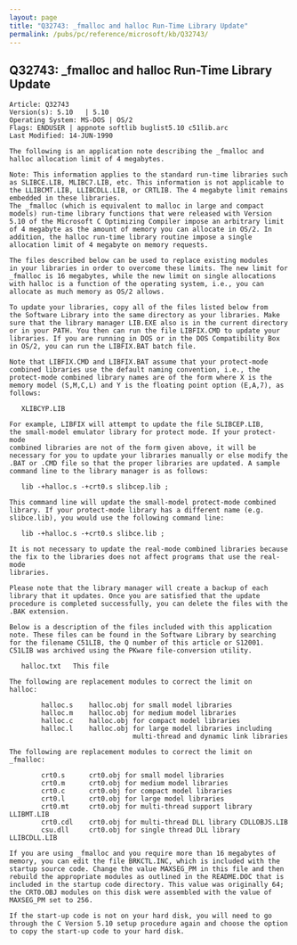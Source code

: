 ```yaml
---
layout: page
title: "Q32743: _fmalloc and halloc Run-Time Library Update"
permalink: /pubs/pc/reference/microsoft/kb/Q32743/
---
```


## Q32743: _fmalloc and halloc Run-Time Library Update

	Article: Q32743
	Version(s): 5.10   | 5.10
	Operating System: MS-DOS | OS/2
	Flags: ENDUSER | appnote softlib buglist5.10 c51lib.arc
	Last Modified: 14-JUN-1990
	
	The following is an application note describing the _fmalloc and
	halloc allocation limit of 4 megabytes.
	
	Note: This information applies to the standard run-time libraries such
	as SLIBCE.LIB, MLIBC7.LIB, etc. This information is not applicable to
	the LLIBCMT.LIB, LLIBCDLL.LIB, or CRTLIB. The 4 megabyte limit remains
	embedded in these libraries.
	The _fmalloc (which is equivalent to malloc in large and compact
	models) run-time library functions that were released with Version
	5.10 of the Microsoft C Optimizing Compiler impose an arbitrary limit
	of 4 megabyte as the amount of memory you can allocate in OS/2. In
	addition, the halloc run-time library routine impose a single
	allocation limit of 4 megabyte on memory requests.
	
	The files described below can be used to replace existing modules
	in your libraries in order to overcome these limits. The new limit for
	_fmalloc is 16 megabytes, while the new limit on single allocations
	with halloc is a function of the operating system, i.e., you can
	allocate as much memory as OS/2 allows.
	
	To update your libraries, copy all of the files listed below from
	the Software Library into the same directory as your libraries. Make
	sure that the library manager LIB.EXE also is in the current directory
	or in your PATH. You then can run the file LIBFIX.CMD to update your
	libraries. If you are running in DOS or in the DOS Compatibility Box
	in OS/2, you can run the LIBFIX.BAT batch file.
	
	Note that LIBFIX.CMD and LIBFIX.BAT assume that your protect-mode
	combined libraries use the default naming convention, i.e., the
	protect-mode combined library names are of the form where X is the
	memory model (S,M,C,L) and Y is the floating point option (E,A,7), as
	follows:
	
	   XLIBCYP.LIB
	
	For example, LIBFIX will attempt to update the file SLIBCEP.LIB,
	the small-model emulator library for protect mode. If your protect-mode
	combined libraries are not of the form given above, it will be
	necessary for you to update your libraries manually or else modify the
	.BAT or .CMD file so that the proper libraries are updated. A sample
	command line to the library manager is as follows:
	
	   lib -+halloc.s -+crt0.s slibcep.lib ;
	
	This command line will update the small-model protect-mode combined
	library. If your protect-mode library has a different name (e.g.
	slibce.lib), you would use the following command line:
	
	   lib -+halloc.s -+crt0.s slibce.lib ;
	
	It is not necessary to update the real-mode combined libraries because
	the fix to the libraries does not affect programs that use the real-mode
	libraries.
	
	Please note that the library manager will create a backup of each
	library that it updates. Once you are satisfied that the update
	procedure is completed successfully, you can delete the files with the
	.BAK extension.
	
	Below is a description of the files included with this application
	note. These files can be found in the Software Library by searching
	for the filename C51LIB, the Q number of this article or S12001.
	C51LIB was archived using the PKware file-conversion utility.
	
	   halloc.txt   This file
	
	The following are replacement modules to correct the limit on
	halloc:
	
	        halloc.s    halloc.obj for small model libraries
	        halloc.m    halloc.obj for medium model libraries
	        halloc.c    halloc.obj for compact model libraries
	        halloc.l    halloc.obj for large model libraries including
	                               multi-thread and dynamic link libraries
	
	The following are replacement modules to correct the limit on
	_fmalloc:
	
	        crt0.s      crt0.obj for small model libraries
	        crt0.m      crt0.obj for medium model libraries
	        crt0.c      crt0.obj for compact model libraries
	        crt0.l      crt0.obj for large model libraries
	        crt0.mt     crt0.obj for multi-thread support library LLIBMT.LIB
	        crt0.cdl    crt0.obj for multi-thread DLL library CDLLOBJS.LIB
	        csu.dll     crt0.obj for single thread DLL library LLIBCDLL.LIB
	
	If you are using _fmalloc and you require more than 16 megabytes of
	memory, you can edit the file BRKCTL.INC, which is included with the
	startup source code. Change the value MAXSEG_PM in this file and then
	rebuild the appropriate modules as outlined in the README.DOC that is
	included in the startup code directory. This value was originally 64;
	the CRT0.OBJ modules on this disk were assembled with the value of
	MAXSEG_PM set to 256.
	
	If the start-up code is not on your hard disk, you will need to go
	through the C Version 5.10 setup procedure again and choose the option
	to copy the start-up code to your hard disk.
